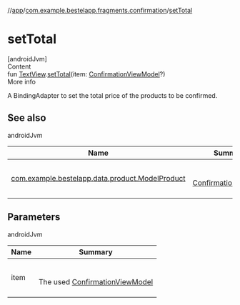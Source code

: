 //[app](../index.md)/[com.example.bestelapp.fragments.confirmation](index.md)/[setTotal](set-total.md)



# setTotal  
[androidJvm]  
Content  
fun [TextView](https://developer.android.com/reference/kotlin/android/widget/TextView.html).[setTotal](set-total.md)(item: [ConfirmationViewModel](-confirmation-view-model/index.md)?)  
More info  


A BindingAdapter to set the total price of the products to be confirmed.



## See also  
  
androidJvm  
  
|  Name|  Summary| 
|---|---|
| <a name="com.example.bestelapp.fragments.confirmation//setTotal/android.widget.TextView#com.example.bestelapp.fragments.confirmation.ConfirmationViewModel?/PointingToDeclaration/"></a>[com.example.bestelapp.data.product.ModelProduct](../com.example.bestelapp.data.product/-model-product/index.md)| <a name="com.example.bestelapp.fragments.confirmation//setTotal/android.widget.TextView#com.example.bestelapp.fragments.confirmation.ConfirmationViewModel?/PointingToDeclaration/"></a><br><br>[ConfirmationFragment](-confirmation-fragment/index.md)<br><br>
  


## Parameters  
  
androidJvm  
  
|  Name|  Summary| 
|---|---|
| <a name="com.example.bestelapp.fragments.confirmation//setTotal/android.widget.TextView#com.example.bestelapp.fragments.confirmation.ConfirmationViewModel?/PointingToDeclaration/"></a>item| <a name="com.example.bestelapp.fragments.confirmation//setTotal/android.widget.TextView#com.example.bestelapp.fragments.confirmation.ConfirmationViewModel?/PointingToDeclaration/"></a><br><br>The used [ConfirmationViewModel](-confirmation-view-model/index.md)<br><br>
  
  




